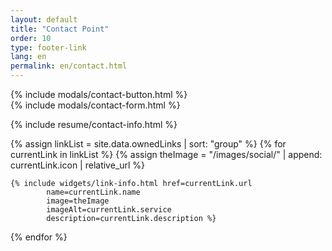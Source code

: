 ```yaml
---
layout: default
title: "Contact Point"
order: 10
type: footer-link
lang: en
permalink: en/contact.html
---
```


<div class="mt-3 mb-3 text-xs-center">
{% include modals/contact-button.html %}
</div>
{% include modals/contact-form.html %}

{% include resume/contact-info.html %}

<div class="row mt-3">
{% assign linkList = site.data.ownedLinks | sort: "group" %}
{% for currentLink in linkList %}
    {% assign theImage = "/images/social/" | append: currentLink.icon | relative_url %}
    
    {% include widgets/link-info.html href=currentLink.url 
            name=currentLink.name
            image=theImage 
            imageAlt=currentLink.service 
            description=currentLink.description %}
{% endfor %}
</div>
